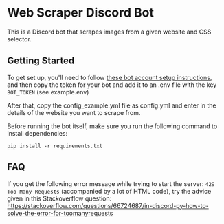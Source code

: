 # Web Scraper Discord Bot
This is a Discord bot that scrapes images from a given website and CSS selector.

## Getting Started
To get set up, you'll need to follow [these bot account setup instructions](https://discordpy.readthedocs.io/en/stable/discord.html), and then copy the token for your bot and add it to an .env file with the key `BOT_TOKEN` (see example.env)

After that, copy the config_example.yml file as config.yml and enter in the details of the website you want to scrape from.

Before running the bot itself, make sure you run the following command to install dependencies:

    pip install -r requirements.txt

## FAQ

If you get the following error message while trying to start the server: `429 Too Many Requests` (accompanied by a lot of HTML code), try the advice given in this Stackoverflow question: https://stackoverflow.com/questions/66724687/in-discord-py-how-to-solve-the-error-for-toomanyrequests